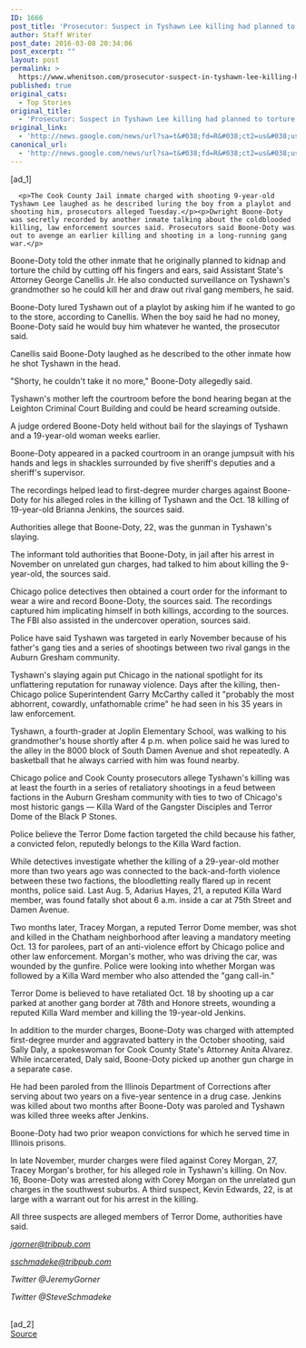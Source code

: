 ```yaml
---
ID: 1666
post_title: 'Prosecutor: Suspect in Tyshawn Lee killing had planned to torture the boy &#8211; Chicago Tribune'
author: Staff Writer
post_date: 2016-03-08 20:34:06
post_excerpt: ""
layout: post
permalink: >
  https://www.whenitson.com/prosecutor-suspect-in-tyshawn-lee-killing-had-planned-to-torture-the-boy-chicago-tribune/
published: true
original_cats:
  - Top Stories
original_title:
  - 'Prosecutor: Suspect in Tyshawn Lee killing had planned to torture the boy - Chicago Tribune'
original_link:
  - 'http://news.google.com/news/url?sa=t&#038;fd=R&#038;ct2=us&#038;usg=AFQjCNF4G0nYdn0lg37BhjKZOgbEL5v-_A&#038;clid=c3a7d30bb8a4878e06b80cf16b898331&#038;cid=52779059556694&#038;ei=PTffVtCdJdGIhQGM_JOwDg&#038;url=http://www.chicagotribune.com/news/local/breaking/ct-tyshawn-lee-killing-charges-met-20160308-story.html'
canonical_url:
  - 'http://news.google.com/news/url?sa=t&#038;fd=R&#038;ct2=us&#038;usg=AFQjCNF4G0nYdn0lg37BhjKZOgbEL5v-_A&#038;clid=c3a7d30bb8a4878e06b80cf16b898331&#038;cid=52779059556694&#038;ei=PTffVtCdJdGIhQGM_JOwDg&#038;url=http://www.chicagotribune.com/news/local/breaking/ct-tyshawn-lee-killing-charges-met-20160308-story.html'
---
```

 [ad_1]
<br><div data-role="pagination_page" data-content-page="1" readability="150.70417115592">
                          
      
      <p>The Cook County Jail inmate charged with shooting 9-year-old Tyshawn Lee laughed as he described luring the boy from a playlot and shooting him, prosecutors alleged Tuesday.</p><p>Dwright Boone-Doty was secretly recorded by another inmate talking about the coldblooded killing, law enforcement sources said. Prosecutors said Boone-Doty was out to avenge an earlier killing and shooting in a long-running gang war.</p>
  <p>Boone-Doty told the other inmate that he originally planned to kidnap and torture the child by cutting off his fingers and ears, said Assistant State's Attorney George Canellis Jr. He also conducted surveillance on Tyshawn's grandmother so he could kill her and draw out rival gang members, he said.</p><p>Boone-Doty lured Tyshawn out of a playlot by asking him if he wanted to go to the store, according to Canellis. When the boy said he had no money, Boone-Doty said he would buy him whatever he wanted, the prosecutor said.</p><span class="trb_ar_cont" data-ar-cont="Article continues below"/>
    <p>Canellis said Boone-Doty laughed as he described to the other inmate how he shot Tyshawn in the head.</p><p>"Shorty, he couldn't take it no more," Boone-Doty allegedly said.</p><p>Tyshawn's mother left the courtroom before the bond hearing began at the Leighton Criminal Court Building and could be heard screaming outside.</p><p>A judge ordered Boone-Doty held without bail for the slayings of Tyshawn and a 19-year-old woman weeks earlier.</p><p>Boone-Doty appeared in a packed courtroom in an orange jumpsuit with his hands and legs in shackles surrounded by five sheriff's deputies and a sheriff's supervisor.</p><aside class="trb_embed" data-content-id="86144089" data-content-size="small" data-content-type="story" data-content-slug="ct-tyshawn-lee-killing-charges-0308-20160307" data-content-subtype="story" data-role="socialshare_item  imgsize_ratiosizecontainer " data-state=""/><p>The recordings helped lead to first-degree murder charges against Boone-Doty for his alleged roles in the killing of Tyshawn and the Oct. 18 killing of 19-year-old Brianna Jenkins, the sources said.</p><p>Authorities allege that Boone-Doty, 22, was the gunman in Tyshawn's slaying.</p><p>The informant told authorities that Boone-Doty, in jail after his arrest in November on unrelated gun charges, had talked to him about killing the 9-year-old, the sources said.</p><p>Chicago police detectives then obtained a court order for the informant to wear a wire and record Boone-Doty, the sources said. The recordings captured him implicating himself in both killings, according to the sources. The FBI also assisted in the undercover operation, sources said.</p><p>Police have said Tyshawn was targeted in early November because of his father's gang ties and a series of shootings between two rival gangs in the Auburn Gresham community.</p><p>Tyshawn's slaying again put Chicago in the national spotlight for its unflattering reputation for runaway violence. Days after the killing, then-Chicago police Superintendent Garry McCarthy called it "probably the most abhorrent, cowardly, unfathomable crime" he had seen in his 35 years in law enforcement.</p><aside class="trb_embed" data-content-id="85215477" data-content-size="small" data-content-type="story" data-content-slug="ct-tyshawn-lee-gang-feud-20151202" data-content-subtype="htmlstory" data-role="socialshare_item  imgsize_ratiosizecontainer " data-state=""/><p>Tyshawn, a fourth-grader at Joplin Elementary School, was walking to his grandmother's house shortly after 4 p.m. when police said he was lured to the alley in the 8000 block of South Damen Avenue and shot repeatedly. A basketball that he always carried with him was found nearby.</p><p>Chicago police and Cook County prosecutors allege Tyshawn's killing was at least the fourth in a series of retaliatory shootings in a feud between factions in the Auburn Gresham community with ties to two of Chicago's most historic gangs — Killa Ward of the Gangster Disciples and Terror Dome of the Black P Stones.</p><p>Police believe the Terror Dome faction targeted the child because his father, a convicted felon, reputedly belongs to the Killa Ward faction.</p><p>While detectives investigate whether the killing of a 29-year-old mother more than two years ago was connected to the back-and-forth violence between these two factions, the bloodletting really flared up in recent months, police said. Last Aug. 5, Adarius Hayes, 21, a reputed Killa Ward member, was found fatally shot about 6 a.m. inside a car at 75th Street and Damen Avenue.</p><p>Two months later, Tracey Morgan, a reputed Terror Dome member, was shot and killed in the Chatham neighborhood after leaving a mandatory meeting Oct. 13 for parolees, part of an anti-violence effort by Chicago police and other law enforcement. Morgan's mother, who was driving the car, was wounded by the gunfire. Police were looking into whether Morgan was followed by a Killa Ward member who also attended the "gang call-in."</p><p>Terror Dome is believed to have retaliated Oct. 18 by shooting up a car parked at another gang border at 78th and Honore streets, wounding a reputed Killa Ward member and killing the 19-year-old Jenkins.</p><p>In addition to the murder charges, Boone-Doty was charged with attempted first-degree murder and aggravated battery in the October shooting, said Sally Daly, a spokeswoman for Cook County State's Attorney Anita Alvarez. While incarcerated, Daly said, Boone-Doty picked up another gun charge in a separate case.</p><p>He had been paroled from the Illinois Department of Corrections after serving about two years on a five-year sentence in a drug case. Jenkins was killed about two months after Boone-Doty was paroled and Tyshawn was killed three weeks after Jenkins.</p><p>Boone-Doty had two prior weapon convictions for which he served time in Illinois prisons.</p><p>In late November, murder charges were filed against Corey Morgan, 27, Tracey Morgan's brother, for his alleged role in Tyshawn's killing. On Nov. 16, Boone-Doty was arrested along with Corey Morgan on the unrelated gun charges in the southwest suburbs. A third suspect, Kevin Edwards, 22, is at large with a warrant out for his arrest in the killing.</p><p>All three suspects are alleged members of Terror Dome, authorities have said.</p><p><em><a href="mailto:jgorner@tribpub.com">jgorner@tribpub.com</a> </em></p><p><em><a href="mailto:sschmadeke@tribpub.com">sschmadeke@tribpub.com</a> </em></p><p><em>Twitter @JeremyGorner </em></p><p><em>Twitter @SteveSchmadeke</em></p></div>
<br>[ad_2]
<br><a href="http://news.google.com/news/url?sa=t&#038;fd=R&#038;ct2=us&#038;usg=AFQjCNF4G0nYdn0lg37BhjKZOgbEL5v-_A&#038;clid=c3a7d30bb8a4878e06b80cf16b898331&#038;cid=52779059556694&#038;ei=PTffVtCdJdGIhQGM_JOwDg&#038;url=http://www.chicagotribune.com/news/local/breaking/ct-tyshawn-lee-killing-charges-met-20160308-story.html">Source </a>
